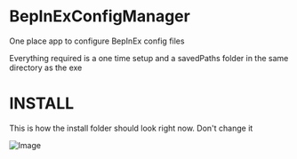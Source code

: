 # BepInExConfigManager
One place app to configure BepInEx config files

Everything required is a one time setup and a savedPaths folder in the same directory as the exe

# INSTALL

This is how the install folder should look right now. Don't change it

![Image](https://github.com/jona939s/BepInExConfigManager/tree/main/pictures/ForGithub1.png)
